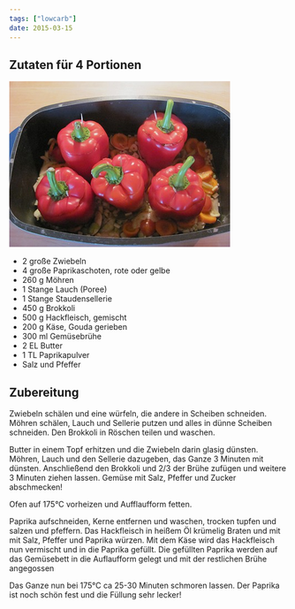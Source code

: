```yaml
---
tags: ["lowcarb"]
date: 2015-03-15
---
```


## Zutaten für 4 Portionen
![](/uploads/gefuellte-paprika.jpg)

- 2 große   Zwiebeln
- 4 große   Paprikaschoten, rote oder gelbe
- 260 g     Möhren
- 1 Stange  Lauch (Poree)
- 1 Stange  Staudensellerie
- 450 g     Brokkoli
- 500 g     Hackfleisch, gemischt
- 200 g     Käse, Gouda gerieben
- 300 ml    Gemüsebrühe
- 2 EL      Butter
- 1 TL      Paprikapulver
- Salz und Pfeffer

## Zubereitung
Zwiebeln schälen und eine würfeln, die andere in Scheiben schneiden.
Möhren schälen, Lauch und Sellerie putzen und alles in dünne Scheiben schneiden. Den Brokkoli in Röschen teilen und waschen.

Butter in einem Topf erhitzen und die Zwiebeln darin glasig dünsten. Möhren, Lauch und den Sellerie dazugeben, das Ganze 3 Minuten mit dünsten.
Anschließend den Brokkoli und 2/3 der Brühe zufügen und weitere 3 Minuten ziehen lassen. Gemüse mit Salz, Pfeffer und Zucker abschmecken!

Ofen auf 175°C vorheizen und Aufflaufform fetten.

Paprika aufschneiden, Kerne entfernen und waschen, trocken tupfen und salzen und pfeffern.
Das Hackfleisch in heißem Öl krümelig Braten und mit mit Salz, Pfeffer und Paprika würzen.
Mit dem Käse wird das Hackfleisch nun vermischt und in die Paprika gefüllt. Die gefüllten Paprika werden auf das Gemüsebett in die Auflaufform gelegt und mit der restlichen Brühe angegossen

Das Ganze nun bei 175°C ca 25-30 Minuten schmoren lassen.
Der Paprika ist noch schön fest und die Füllung sehr lecker!
